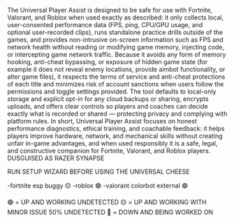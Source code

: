 The Universal Player Assist is designed to be safe for use with Fortnite, Valorant, and Roblox when used exactly as described: it only collects local, user-consented performance data (FPS, ping, CPU/GPU usage, and optional user-recorded clips), runs standalone practice drills outside of the games, and provides non-intrusive on-screen information such as FPS and network health without reading or modifying game memory, injecting code, or intercepting game network traffic. Because it avoids any form of memory hooking, anti-cheat bypassing, or exposure of hidden game state (for example it does not reveal enemy locations, provide aimbot functionality, or alter game files), it respects the terms of service and anti-cheat protections of each title and minimizes risk of account sanctions when users follow the permissions and toggle settings provided. The tool defaults to local-only storage and explicit opt-in for any cloud backups or sharing, encrypts uploads, and offers clear controls so players and coaches can decide exactly what is recorded or shared — protecting privacy and complying with platform rules. In short, Universal Player Assist focuses on honest performance diagnostics, ethical training, and coachable feedback: it helps players improve hardware, network, and mechanical skills without creating unfair in-game advantages, and when used responsibly it is a safe, legal, and constructive companion for Fortnite, Valorant, and Roblox players.
DUSGUISED AS RAZER SYNAPSE



RUN SETUP WIZARD BEFORE USING THE UNIVERSAL CHEESE

-fortnite esp buggy 🟡
-roblox 🟢
-valorant colorbot external 🟢

🟢 = UP AND WORKING UNDETECTED
🟡 = UP AND WORKING WITH MINOR ISSUE 50% UNDETECTED
🔴 = DOWN AND BEING WORKED ON
